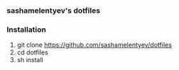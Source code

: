 ### sashamelentyev's dotfiles

### Installation
1. git clone https://github.com/sashamelentyev/dotfiles
2. cd dotfiles
3. sh install
